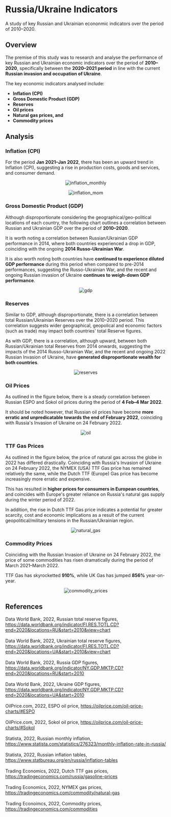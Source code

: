 # Russia/Ukraine Indicators
A study of key Russian and Ukrainian econonmic indicators over the period of 2010–2020.

## Overview

The premise of this study was to research and analyse the performance of key Russian and Ukrainian economic indicators over the period of <b>2010–2020</b>, specifically between the <b>2020–2021 period</b> in line with the current <b>Russian invasion and occupation of Ukraine</b>.

The key economic indicators analysed include:
<b>
* Inflation (CPI)
* Gross Domestic Product (GDP)
* Reserves
* Oil prices
* Natural gas prices, and
* Commodity prices
</b>
  
## Analysis

### Inflation (CPI)

For the period <b>Jan 2021–Jan 2022</b>, there has been an upward trend in Inflation (CPI), suggesting a rise in production costs, goods and services, and consumer demand.

<p align="center">
  <img src="https://github.com/mnperic/russia-ukraine-indicators/blob/main/Images/inflation_monthly.png" alt="inflation_monthly"/>
</p>

<p align="center">
  <img src="https://github.com/mnperic/russia-ukraine-indicators/blob/main/Images/inflation_mom.png" alt="inflation_mom"/>
</p>

### Gross Domestic Product (GDP)

Although disproportionate considering the geographical/geo-political locations of each country, the following chart outlines a correlation between Russian and Ukrainian GDP over the period of <b>2010–2020</b>. 

It is worth noting a correlation between Russian/Ukrainian GDP performance in 2014, where both countries experienced a drop in GDP, coinciding with the ongoing <b>2014 Russo-Ukrainian War</b>.

It is also worth noting both countries have <b>continued to experience diluted GDP performance</b> during this period when compared to pre-2014 performances, suggesting the Russo-Ukrainian War, and the recent and ongoing Russian invasion of Ukraine <b>continues to weigh-down GDP performance</b>.

<p align="center">
  <img src="https://github.com/mnperic/russia-ukraine-indicators/blob/main/Images/gdp_russia_ukraine.png" alt="gdp"/>
</p>

### Reserves

Similar to GDP, although disproportionate, there is a correlation between total Russian/Ukrainian Reserves over the 2010–2020 period. This correlation suggests wider geographical, geopolical and economic factors (such as trade) may impact both countries' total Reserve figures.

As with GDP, there is a correlation, although upward, between both Russian/Ukrainian total Reserves from 2014 onwards, suggesting the impacts of the 2014 Russo-Ukrainian War, and the recent and ongoing 2022 Russian Invasion of Ukraine, have <b>generated disproportionate wealth for both countries</b>.

<p align="center">
  <img src="https://github.com/mnperic/russia-ukraine-indicators/blob/main/Images/reserves_russia_ukraine.png" alt="reserves"/>
</p>

### Oil Prices

As outlined in the figure below, there is a steady correlation between Russian ESPO and Sokol oil prices during the period of <b>4 Feb–4 Mar 2022</b>. 

It should be noted however, that Russian oil prices have become <b>more erratic and unpredicatable towards the end of February 2022</b>, coinciding with Russia's Invasion of Ukraine on 24 February 2022.

<p align="center">
  <img src="https://github.com/mnperic/russia-ukraine-indicators/blob/main/Images/oil.png" alt="oil"/>
</p>

### TTF Gas Prices

As outlined in the figure below, the price of natural gas across the globe in 2022 has differed drastically. Coinciding with Russia's Invasion of Ukraine on 24 February 2022, the NYMEX (USA) TTF Gas price has remained relatively the same, while the Dutch TTF (Europe) Gas price has become increasingly more erratic and expensive.

This has resulted in <b>higher prices for consumers in European countries</b>, and coincides with Europe's greater reliance on Russia's natural gas supply during the winter period of 2022. 

In addition, the rise in Dutch TTF Gas price indicates a potential for greater scarcity, cost and economic implications as a result of the current geopolitical/military tensions in the Russian/Ukrainian region.

<p align="center">
  <img src="https://github.com/mnperic/russia-ukraine-indicators/blob/main/Images/ttf_gas.png" alt="natural_gas"/>
</p>

### Commodity Prices

Coinciding with the Russian Invasion of Ukraine on 24 February 2022, the price of some commodities has risen dramatically during the period of March 2021–March 2022.

TTF Gas has skyrocketted <b>910%</b>, while UK Gas has jumped <b>856%</b> year-on-year. 

<p align="center">
  <img src="https://github.com/mnperic/russia-ukraine-indicators/blob/main/Images/commodity_prices.png" alt="commodity_prices"/>
</p>

## References

Data World Bank, 2022, Russian total reserve figures, https://data.worldbank.org/indicator/FI.RES.TOTL.CD?end=2020&locations=RU&start=2010&view=chart<br></br>
Data World Bank, 2022, Ukrainian total reserve figures, https://data.worldbank.org/indicator/FI.RES.TOTL.CD?end=2020&locations=UA&start=2010&view=chart<br></br>
Data World Bank, 2022, Russia GDP figures, https://data.worldbank.org/indicator/NY.GDP.MKTP.CD?end=2020&locations=RU&start=2010<br></br>
Data World Bank, 2022, Ukraine GDP figures, https://data.worldbank.org/indicator/NY.GDP.MKTP.CD?end=2020&locations=UA&start=2010<br></br>
OilPrice.com, 2022, ESPO oil price, https://oilprice.com/oil-price-charts/#ESPO<br></br>
OilPrice.com, 2022, Sokol oil price, https://oilprice.com/oil-price-charts/#Sokol<br></br>
Statista, 2022, Russian monthly inflation, https://www.statista.com/statistics/276323/monthly-inflation-rate-in-russia/<br></br>
Statista, 2022, Russian inflation tables, https://www.statbureau.org/en/russia/inflation-tables<br></br>
Trading Economics, 2022, Dutch TTF gas prices, https://tradingeconomics.com/russia/gasoline-prices<br></br>
Trading Economics, 2022, NYMEX gas prices, https://tradingeconomics.com/commodity/natural-gas<br></br>
Trading Econoimcs, 2022, Commodity prices, https://tradingeconomics.com/commodities
